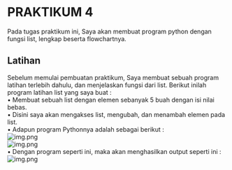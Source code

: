 # PRAKTIKUM 4
Pada tugas praktikum ini, Saya akan membuat program python dengan fungsi list, lengkap beserta flowchartnya.<br/>
## Latihan
Sebelum memulai pembuatan praktikum, Saya membuat sebuah program latihan terlebih dahulu, dan menjelaskan fungsi dari list. Berikut inilah program latihan list yang saya buat :<br/>
• Membuat sebuah list dengan elemen sebanyak 5 buah dengan isi nilai bebas.<br/>
• Disini saya akan mengakses list, mengubah, dan menambah elemen pada list.<br/>
• Adapun program Pythonnya adalah sebagai berikut :<br/>
![img.png](D:\Users\Lab_Pemrograman\Praktikum4\Screenshots\ss1)<br/>
![img.png](D:\Users\Lab_Pemrograman\Praktikum4\Screenshots\ss2)<br/>
• Dengan program seperti ini, maka akan menghasilkan output seperti ini :<br/>
![img.png](D:\Users\Lab_Pemrograman\Praktikum4\Screenshots\ss3)<br/>